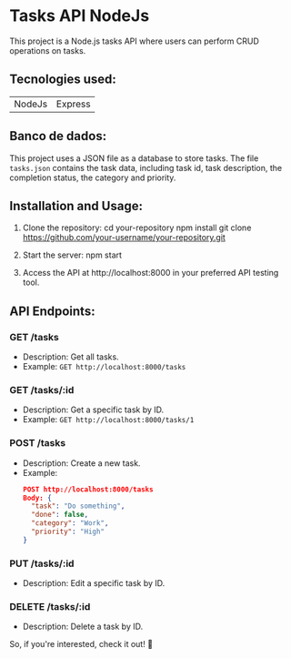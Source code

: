 <h1>Tasks API NodeJs</h1>
<p>This project is a Node.js tasks API where users can perform CRUD operations on tasks.</p>

<h2>Tecnologies used:</h2>
<table>
  <tr>
    <td>NodeJs</td>
    <td>Express</td>
   </tr>
   </table>

## Banco de dados:
This project uses a JSON file as a database to store tasks. The file `tasks.json` contains the task data, including task id, task description, the completion status, the category and priority.

 ## Installation and Usage:

1. Clone the repository:
cd your-repository
npm install
git clone https://github.com/your-username/your-repository.git

3. Start the server:
npm start

4. Access the API at http://localhost:8000 in your preferred API testing tool.
   
## API Endpoints:

### GET /tasks
- Description: Get all tasks.
- Example: `GET http://localhost:8000/tasks`

### GET /tasks/:id
- Description: Get a specific task by ID.
- Example: `GET http://localhost:8000/tasks/1`

### POST /tasks
- Description: Create a new task.
- Example: 
  ```json
  POST http://localhost:8000/tasks
  Body: {
    "task": "Do something",
    "done": false,
    "category": "Work",
    "priority": "High"
  }

### PUT /tasks/:id
- Description: Edit a specific task by ID.

### DELETE /tasks/:id
- Description: Delete a task by ID.

  
So, if you're interested, check it out! 🙂
  

